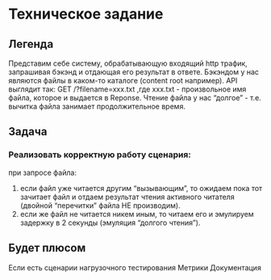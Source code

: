 # Техническое задание
## Легенда
Представим себе систему, обрабатывающую входящий http трафик, запрашивая бэкэнд и отдающая его результат в ответе. Бэкэндом у нас являются файлы в каком-то каталоге (content root например). API выглядит так: GET /?filename=xxx.txt ,где xxx.txt - произвольное имя файла, которое и выдается в Reponse.
Чтение файла у нас “долгое” - т.е. вычитка файла занимает продолжительное время.
## Задача
### Реализовать корректную работу сценария: 
при запросе файла: 
1) если файл уже читается другим “вызывающим”, то ожидаем пока тот зачитает файл и отдаем результат чтения активного читателя (двойной “перечитки” файла НЕ производим).
2) если же файл не читается никем иным, то читаем его и эмулируем задержку в 2 секунды (эмуляция “долгого чтения”).

## Будет плюсом
Если есть сценарии нагрузочного тестирования
Метрики
Документация

